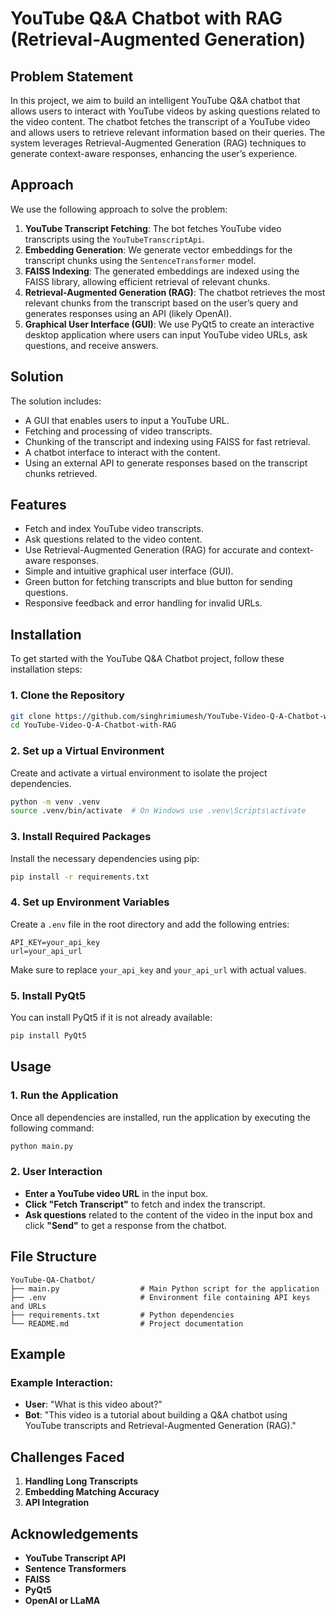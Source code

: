 
# YouTube Q&A Chatbot with RAG (Retrieval-Augmented Generation)

## Problem Statement
In this project, we aim to build an intelligent YouTube Q&A chatbot that allows users to interact with YouTube videos by asking questions related to the video content. The chatbot fetches the transcript of a YouTube video and allows users to retrieve relevant information based on their queries. The system leverages Retrieval-Augmented Generation (RAG) techniques to generate context-aware responses, enhancing the user’s experience.

## Approach
We use the following approach to solve the problem:

1. **YouTube Transcript Fetching**: The bot fetches YouTube video transcripts using the `YouTubeTranscriptApi`.
2. **Embedding Generation**: We generate vector embeddings for the transcript chunks using the `SentenceTransformer` model.
3. **FAISS Indexing**: The generated embeddings are indexed using the FAISS library, allowing efficient retrieval of relevant chunks.
4. **Retrieval-Augmented Generation (RAG)**: The chatbot retrieves the most relevant chunks from the transcript based on the user’s query and generates responses using an API (likely OpenAI).
5. **Graphical User Interface (GUI)**: We use PyQt5 to create an interactive desktop application where users can input YouTube video URLs, ask questions, and receive answers.

## Solution
The solution includes:

- A GUI that enables users to input a YouTube URL.
- Fetching and processing of video transcripts.
- Chunking of the transcript and indexing using FAISS for fast retrieval.
- A chatbot interface to interact with the content.
- Using an external API to generate responses based on the transcript chunks retrieved.

## Features
- Fetch and index YouTube video transcripts.
- Ask questions related to the video content.
- Use Retrieval-Augmented Generation (RAG) for accurate and context-aware responses.
- Simple and intuitive graphical user interface (GUI).
- Green button for fetching transcripts and blue button for sending questions.
- Responsive feedback and error handling for invalid URLs.

## Installation

To get started with the YouTube Q&A Chatbot project, follow these installation steps:

### 1. Clone the Repository
```bash
git clone https://github.com/singhrimiumesh/YouTube-Video-Q-A-Chatbot-with-RAG.git
cd YouTube-Video-Q-A-Chatbot-with-RAG
```

### 2. Set up a Virtual Environment
Create and activate a virtual environment to isolate the project dependencies.
```bash
python -m venv .venv
source .venv/bin/activate  # On Windows use .venv\Scripts\activate
```

### 3. Install Required Packages
Install the necessary dependencies using pip:
```bash
pip install -r requirements.txt
```

### 4. Set up Environment Variables
Create a `.env` file in the root directory and add the following entries:
```
API_KEY=your_api_key
url=your_api_url
```

Make sure to replace `your_api_key` and `your_api_url` with actual values.

### 5. Install PyQt5
You can install PyQt5 if it is not already available:
```bash
pip install PyQt5
```

## Usage

### 1. Run the Application
Once all dependencies are installed, run the application by executing the following command:
```bash
python main.py
```

### 2. User Interaction
- **Enter a YouTube video URL** in the input box.
- **Click "Fetch Transcript"** to fetch and index the transcript.
- **Ask questions** related to the content of the video in the input box and click **"Send"** to get a response from the chatbot.

## File Structure

```
YouTube-QA-Chatbot/
├── main.py                  # Main Python script for the application
├── .env                     # Environment file containing API keys and URLs
├── requirements.txt         # Python dependencies
└── README.md                # Project documentation
```

## Example

### Example Interaction:
- **User**: "What is this video about?"
- **Bot**: "This video is a tutorial about building a Q&A chatbot using YouTube transcripts and Retrieval-Augmented Generation (RAG)."

## Challenges Faced
1. **Handling Long Transcripts**
2. **Embedding Matching Accuracy**
3. **API Integration**

## Acknowledgements
- **YouTube Transcript API**
- **Sentence Transformers**
- **FAISS**
- **PyQt5**
- **OpenAI or LLaMA**
